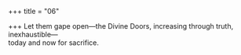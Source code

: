 +++
title = "06"

+++
Let them gape open—the Divine Doors, increasing through truth,  inexhaustible—  
today and now for sacrifice.  